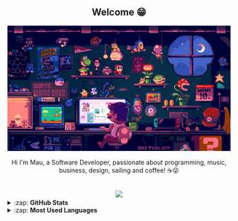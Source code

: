<div align="center"><h2> Welcome 😁</h2></div>

<div align="center">
    <img width="750" title="about maurio" src="https://github.com/maurilosantos/maurilosantos/blob/main/gif%20mario.gif?raw=true"/><br>

 Hi I'm Mau, a Software Developer, passionate about programming, music, business, design, sailing and coffee! ☕😜
</div><br>




 <div align="center"> 
  <a href="https://www.linkedin.com/in/maurilosantos" target="_blank"><img src="https://img.shields.io/badge/-LinkedIn-%230077B5?style=for-the-badge&logo=linkedin&logoColor=white" target="_blank"></a>
 </div>

<details>
 <summary>:zap: <b>GitHub Stats</b></summary>
<a  href="https://github.com/maurilosantos">
  <img  height="180em"  src="https://github-readme-stats.vercel.app/api?username=maurilosantos&theme=buefy&show_icons=true">
</a>
</details>

<details>
 <summary>:zap: <b>Most Used Languages</b></summary>
<a  href="https://github.com/maurilosantos">
  <img  height="180em"  src="https://github-readme-stats.vercel.app/api/top-langs/?username=maurilosantos&theme=buefy&layout=compact">
</a>
</details>
